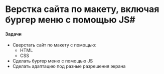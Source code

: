 # Верстка сайта по макету, включая бургер меню с помощью JS#

#### Задачи ####
<ul>
  <li>Сверстать сайт по макету с помощью:
    <ul>
      <li>HTML</li>
      <li>CSS</li>
    </ul>
  </li>
  <li>Сделать бургер меню с помощью JS</li>
  <li>Сделать адаптацию под разные разрешения экрана</li>
</ul>
